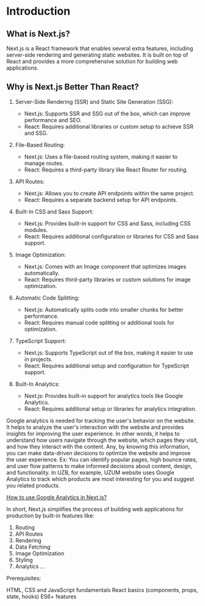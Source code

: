 # Introduction 

## What is Next.js?
Next.js is a React framework that enables several extra features, including server-side rendering and generating static websites. It is built on top of React and provides a more comprehensive solution for building web applications.


## Why is Next.js Better Than React?

1. Server-Side Rendering (SSR) and Static Site Generation (SSG):

    - Next.js: Supports SSR and SSG out of the box, which can improve performance and SEO.
    - React: Requires additional libraries or custom setup to achieve SSR and SSG.

2. File-Based Routing:
    - Next.js: Uses a file-based routing system, making it easier to manage routes.
    - React: Requires a third-party library like React Router for routing.

3. API Routes:
    - Next.js: Allows you to create API endpoints within the same project.
    - React: Requires a separate backend setup for API endpoints.

4. Built-In CSS and Sass Support:
    - Next.js: Provides built-in support for CSS and Sass, including CSS modules.
    - React: Requires additional configuration or libraries for CSS and Sass support.

5. Image Optimization:
    - Next.js: Comes with an Image component that optimizes images automatically.
    - React: Requires third-party libraries or custom solutions for image optimization.

6. Automatic Code Splitting:
    - Next.js: Automatically splits code into smaller chunks for better performance.
    - React: Requires manual code splitting or additional tools for optimization.

7. TypeScript Support:
    - Next.js: Supports TypeScript out of the box, making it easier to use in projects.
    - React: Requires additional setup and configuration for TypeScript support.

8. Built-In Analytics:
    - Next.js: Provides built-in support for analytics tools like Google Analytics.
    - React: Requires additional setup or libraries for analytics integration.

Google analytics is needed for tracking the user's behavior on the website. It helps to analyze the user's interaction with the website and provides insights for improving the user experience. In other words, it helps to understand how users navigate through the website, which pages they visit, and how they interact with the content. Any, by knowing this information, you can make data-driven decisions to optimize the website and improve the user experience. Ex: You can identify popular pages, high bounce rates, and user flow patterns to make informed decisions about content, design, and functionality. In UZB, for example, UZUM website uses Google Analytics to track which products are most interesting for you and suggest you related products.

[How to use Google Analytics in Next.js?](google-analytics.md)


In short, Next.js simplifies the process of building web applications for production by built-in features like:
1. Routing
2. API Routes
3. Rendering
4. Data Fetching
5. Image Optimization
6. Styling
7. Analytics
...


Prerequisites:

HTML, CSS and JavaScript fundamentals
React basics (components, props, state, hooks)
ES6+ features